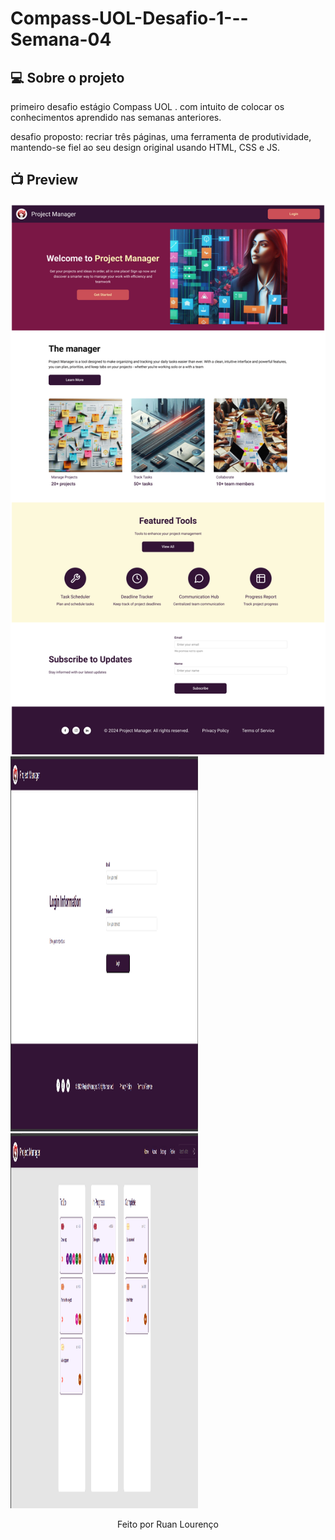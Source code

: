# Compass-UOL-Desafio-1---Semana-04

## :computer: Sobre o projeto

primeiro desafio estágio Compass UOL . com intuito de colocar os conhecimentos aprendido nas semanas anteriores.

desafio proposto: recriar três páginas, uma ferramenta de produtividade, mantendo-se fiel ao seu design original usando HTML, CSS e JS.

## 📺 Preview

<img src="assets\images\readme\home.png"> <img src="assets\images\readme\login.png"  width="300" height="600">
<img src="assets\images\readme\kanban.png"  width="300" height="600">

<p align = "center">
Feito  por Ruan Lourenço 
</p>
